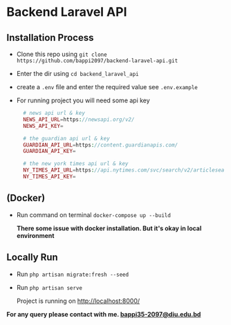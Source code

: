# Backend Laravel API

## Installation Process

-   Clone this repo using `git clone https://github.com/bappi2097/backend-laravel-api.git`
-   Enter the dir using `cd backend_laravel_api`
-   create a `.env` file and enter the required value see `.env.example`
-   For running project you will need some api key

    ```php
      # news api url & key
      NEWS_API_URL=https://newsapi.org/v2/
      NEWS_API_KEY=

      # the guardian api url & key
      GUARDIAN_API_URL=https://content.guardianapis.com/
      GUARDIAN_API_KEY=

      # the new york times api url & key
      NY_TIMES_API_URL=https://api.nytimes.com/svc/search/v2/articlesearch.json/
      NY_TIMES_API_KEY=
    ```

## (Docker)

-   Run command on terminal `docker-compose up --build`

    **There some issue with docker installation. But it's okay in local environment**

## Locally Run

-   Run `php artisan migrate:fresh --seed`
-   Run `php artisan serve`

    Project is running on <http://localhost:8000/>

**For any query please contact with me. bappi35-2097@diu.edu.bd**
